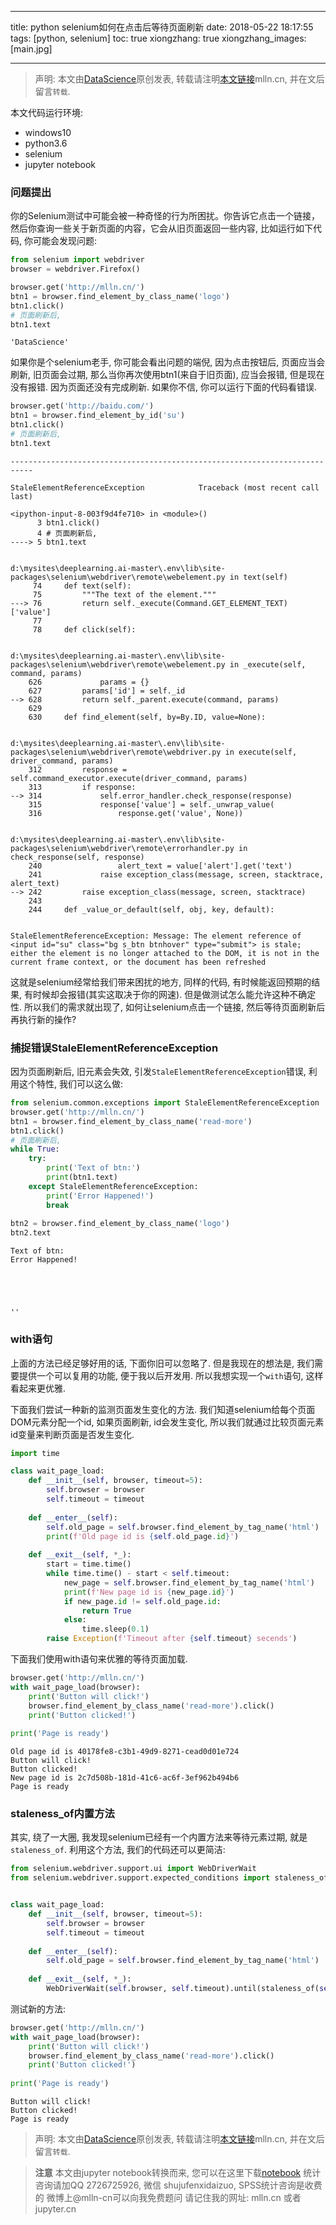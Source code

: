 
---
title: python selenium如何在点击后等待页面刷新
date: 2018-05-22 18:17:55
tags: [python, selenium]
toc: true
xiongzhang: true
xiongzhang_images: [main.jpg]

---

<span></span>
<!-- more -->

> 声明: 本文由[DataScience](http://mlln.cn)原创发表, 转载请注明[本文链接](http://mlln.cn)mlln.cn, 并在文后留言`转载`.

本文代码运行环境:

- windows10
- python3.6
- selenium
- jupyter notebook

### 问题提出

你的Selenium测试中可能会被一种奇怪的行为所困扰。你告诉它点击一个链接，然后你查询一些关于新页面的内容，它会从旧页面返回一些内容, 比如运行如下代码, 你可能会发现问题:


```python
from selenium import webdriver
browser = webdriver.Firefox()
```


```python
browser.get('http://mlln.cn/')
btn1 = browser.find_element_by_class_name('logo')
btn1.click()
# 页面刷新后, 
btn1.text
```




    'DataScience'



如果你是个selenium老手, 你可能会看出问题的端倪, 因为点击按钮后, 页面应当会刷新, 旧页面会过期, 那么当你再次使用btn1(来自于旧页面), 应当会报错, 但是现在没有报错. 因为页面还没有完成刷新. 如果你不信, 你可以运行下面的代码看错误.


```python
browser.get('http://baidu.com/')
btn1 = browser.find_element_by_id('su')
btn1.click()
# 页面刷新后, 
btn1.text
```


    ---------------------------------------------------------------------------

    StaleElementReferenceException            Traceback (most recent call last)

    <ipython-input-8-003f9d4fe710> in <module>()
          3 btn1.click()
          4 # 页面刷新后,
    ----> 5 btn1.text
    

    d:\mysites\deeplearning.ai-master\.env\lib\site-packages\selenium\webdriver\remote\webelement.py in text(self)
         74     def text(self):
         75         """The text of the element."""
    ---> 76         return self._execute(Command.GET_ELEMENT_TEXT)['value']
         77 
         78     def click(self):
    

    d:\mysites\deeplearning.ai-master\.env\lib\site-packages\selenium\webdriver\remote\webelement.py in _execute(self, command, params)
        626             params = {}
        627         params['id'] = self._id
    --> 628         return self._parent.execute(command, params)
        629 
        630     def find_element(self, by=By.ID, value=None):
    

    d:\mysites\deeplearning.ai-master\.env\lib\site-packages\selenium\webdriver\remote\webdriver.py in execute(self, driver_command, params)
        312         response = self.command_executor.execute(driver_command, params)
        313         if response:
    --> 314             self.error_handler.check_response(response)
        315             response['value'] = self._unwrap_value(
        316                 response.get('value', None))
    

    d:\mysites\deeplearning.ai-master\.env\lib\site-packages\selenium\webdriver\remote\errorhandler.py in check_response(self, response)
        240                 alert_text = value['alert'].get('text')
        241             raise exception_class(message, screen, stacktrace, alert_text)
    --> 242         raise exception_class(message, screen, stacktrace)
        243 
        244     def _value_or_default(self, obj, key, default):
    

    StaleElementReferenceException: Message: The element reference of <input id="su" class="bg s_btn btnhover" type="submit"> is stale; either the element is no longer attached to the DOM, it is not in the current frame context, or the document has been refreshed
    


这就是selenium经常给我们带来困扰的地方, 同样的代码, 有时候能返回预期的结果, 有时候却会报错(其实这取决于你的网速). 但是做测试怎么能允许这种不确定性. 所以我们的需求就出现了, 如何让selenium点击一个链接, 然后等待页面刷新后再执行新的操作?

### 捕捉错误StaleElementReferenceException

因为页面刷新后, 旧元素会失效, 引发`StaleElementReferenceException`错误, 利用这个特性, 我们可以这么做:


```python
from selenium.common.exceptions import StaleElementReferenceException
browser.get('http://mlln.cn/')
btn1 = browser.find_element_by_class_name('read-more')
btn1.click()
# 页面刷新后, 
while True:
    try: 
        print('Text of btn:')
        print(btn1.text)
    except StaleElementReferenceException:
        print('Error Happened!')
        break
        
btn2 = browser.find_element_by_class_name('logo')
btn2.text
```

    Text of btn:
    Error Happened!
    




    ''



### with语句

上面的方法已经足够好用的话, 下面你旧可以忽略了. 但是我现在的想法是, 我们需要提供一个可以复用的功能, 便于我以后开发用. 所以我想实现一个`with`语句, 这样看起来更优雅.

下面我们尝试一种新的监测页面发生变化的方法. 我们知道selenium给每个页面DOM元素分配一个id, 如果页面刷新, id会发生变化, 所以我们就通过比较页面元素id变量来判断页面是否发生变化.


```python
import time

class wait_page_load:
    def __init__(self, browser, timeout=5):
        self.browser = browser
        self.timeout = timeout
        
    def __enter__(self):
        self.old_page = self.browser.find_element_by_tag_name('html')
        print(f'Old page id is {self.old_page.id}')
    
    def __exit__(self, *_):
        start = time.time()
        while time.time() - start < self.timeout:
            new_page = self.browser.find_element_by_tag_name('html')
            print(f'New page id is {new_page.id}')
            if new_page.id != self.old_page.id:
                return True
            else:
                time.sleep(0.1)
        raise Exception(f'Timeout after {self.timeout} secends')            
```

下面我们使用with语句来优雅的等待页面加载.


```python
browser.get('http://mlln.cn/')
with wait_page_load(browser):
    print('Button will click!')
    browser.find_element_by_class_name('read-more').click()
    print('Button clicked!')
    
print('Page is ready')
```

    Old page id is 40178fe8-c3b1-49d9-8271-cead0d01e724
    Button will click!
    Button clicked!
    New page id is 2c7d508b-181d-41c6-ac6f-3ef962b494b6
    Page is ready
    

### staleness_of内置方法

其实, 绕了一大圈, 我发现selenium已经有一个内置方法来等待元素过期, 就是`staleness_of`. 利用这个方法, 我们的代码还可以更简洁:


```python
from selenium.webdriver.support.ui import WebDriverWait 
from selenium.webdriver.support.expected_conditions import staleness_of


class wait_page_load:
    def __init__(self, browser, timeout=5):
        self.browser = browser
        self.timeout = timeout
        
    def __enter__(self):
        self.old_page = self.browser.find_element_by_tag_name('html')
    
    def __exit__(self, *_):
        WebDriverWait(self.browser, self.timeout).until(staleness_of(self.old_page))
```

测试新的方法:


```python
browser.get('http://mlln.cn/')
with wait_page_load(browser):
    print('Button will click!')
    browser.find_element_by_class_name('read-more').click()
    print('Button clicked!')
    
print('Page is ready')
```

    Button will click!
    Button clicked!
    Page is ready
    

> 声明: 本文由[DataScience](http://mlln.cn)原创发表, 转载请注明[本文链接](http://mlln.cn)mlln.cn, 并在文后留言`转载`.


> **注意**
> 本文由jupyter notebook转换而来, 您可以在这里下载[notebook](python-selenium如何在点击后等待页面刷新.ipynb)
> 统计咨询请加QQ 2726725926, 微信 shujufenxidaizuo,  SPSS统计咨询是收费的
> 微博上@mlln-cn可以向我免费题问
> 请记住我的网址: mlln.cn 或者 jupyter.cn
